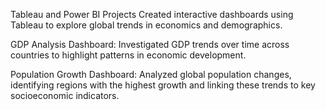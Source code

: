 Tableau and Power BI Projects
Created interactive dashboards using Tableau to explore global trends in economics and demographics.

GDP Analysis Dashboard: Investigated GDP trends over time across countries to highlight patterns in economic development.

Population Growth Dashboard: Analyzed global population changes, identifying regions with the highest growth and linking these trends to key socioeconomic indicators.
